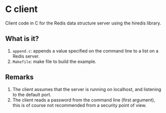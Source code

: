 # C client

Client code in C for the Redis data structure server using the hiredis
library.

## What is it?
1. `append.c`: appends a value specified on the command line to a list
    on a Redis server.
1. `Makefile`: make file to build the example.

## Remarks
1. The client assumes that the server is running on localhost, and
    listening to the default port.
1. The client reads a password from the command line (first argument), this
    is of course not recommended from a security point of view.
